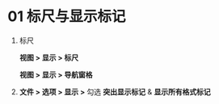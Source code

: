 # 01  标尺与显示标记

1. 标尺

   **视图 > 显示 > 标尺**

   **视图 > 显示 > 导航窗格**

2. **文件 > 选项 > 显示 >** 勾选 **突出显示标记** & **显示所有格式标记**